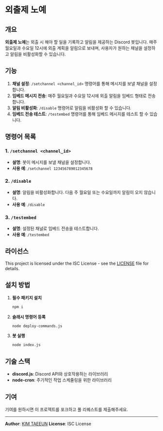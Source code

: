 # 외출제 노예

## 개요

**외출제 노예**는 외출 시 해야 할 일을 기록하고 알림을 제공하는 Discord 봇입니다. 매주 월요일과 수요일 12시에 외출 계획을 알림으로 보내며, 사용자가 원하는 채널을 설정하고 알림을 비활성화할 수 있습니다.

## 기능

1. **채널 설정**: `/setchannel <channel_id>` 명령어를 통해 메시지를 보낼 채널을 설정합니다.
2. **임베드 메시지 전송**: 매주 월요일과 수요일 12시에 외출 알림을 임베드 형태로 전송합니다.
3. **알림 비활성화**: `/disable` 명령어로 알림을 비활성화 할 수 있습니다.
4. **임베드 전송 테스트**: `/testembed` 명령어를 통해 임베드 메시지를 테스트 할 수 있습니다.

## 명령어 목록

### 1. `/setchannel <channel_id>`

- **설명**: 봇이 메시지를 보낼 채널을 설정합니다.
- **사용 예**: `/setchannel 123456789012345678`

### 2. `/disable`

- **설명**: 알림을 비활성화합니다. 다음 주 월요일 또는 수요일까지 알림이 오지 않습니다.
- **사용 예**: `/disable`

### 3. `/testembed`

- **설명**: 설정된 채널로 임베드 전송을 테스트합니다.
- **사용 예**: `/testembed`

## 라이선스

This project is licensed under the ISC License - see the [LICENSE](LICENSE) file for details.

## 설치 방법

1. **필수 패키지 설치**

   ```bash
   npm i
   ```

2. **슬래시 명령어 등록**

   ```bash
   node deploy-commands.js
   ```

3. **봇 실행**
   ```bash
   node index.js
   ```

## 기술 스택

- **discord.js**: Discord API와 상호작용하는 라이브러리
- **node-cron**: 주기적인 작업 스케쥴링을 위한 라이브러리

## 기여

기여를 원하시면 이 프로젝트를 포크하고 풀 리퀘스트를 제출해주세요.

---

**Author**: [KIM TAEEUN](https://github.com/snowykte0426)
**License**: ISC License
